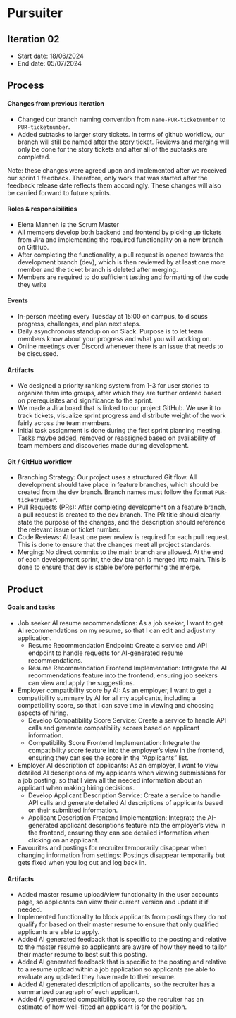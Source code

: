 # Pursuiter

## Iteration 02

 * Start date: 18/06/2024
 * End date: 05/07/2024

## Process

#### Changes from previous iteration

 * Changed our branch naming convention from `name-PUR-ticketnumber` to `PUR-ticketnumber`.
 * Added subtasks to larger story tickets. In terms of github workflow, our branch will still be named after the story ticket. Reviews and merging will only be done for the story tickets and after all of the subtasks are completed.

 Note: these changes were agreed upon and implemented after we received our sprint 1 feedback. Therefore, only work that was started after the feedback release date reflects them accordingly. These changes will also be carried forward to future sprints. 

#### Roles & responsibilities

 * Elena Manneh is the Scrum Master
 * All members develop both backend and frontend by picking up tickets from Jira and implementing the required functionality on a new branch on GitHub.
 * After completing the functionality, a pull request is opened towards the development branch (dev), which is then reviewed by at least one more member and the ticket branch is deleted after merging.
 * Members are required to do sufficient testing and formatting of the code they write

#### Events

 * In-person meeting every Tuesday at 15:00 on campus, to discuss progress, challenges, and plan next steps.
 * Daily asynchronous standup on on Slack. Purpose is to let team members know about your progress and what you will working on.
 * Online meetings over Discord whenever there is an issue that needs to be discussed.

#### Artifacts

 * We designed a priority ranking system from 1-3 for user stories to organize them into groups, after which they are further ordered based on prerequisites and significance to the sprint.
 * We made a Jira board that is linked to our project GitHub. We use it to track tickets, visualize sprint progress and distribute weight of the work fairly across the team members.
 * Initial task assignment is done during the first sprint planning meeting. Tasks maybe added, removed or reassigned based on availability of team members and discoveries made during development.

 #### Git / GitHub workflow

 * Branching Strategy: Our project uses a structured Git flow. All development should take place in feature branches, which should be created from the dev branch. Branch names must follow the format `PUR-ticketnumber`.
 * Pull Requests (PRs): After completing development on a feature branch, a pull request is created to the dev branch. The PR title should clearly state the purpose of the changes, and the description should reference the relevant issue or ticket number.
 * Code Reviews: At least one peer review is required for each pull request. This is done to ensure that the changes meet all project standards.
 * Merging: No direct commits to the main branch are allowed. At the end of each development sprint, the dev branch is merged into main. This is done to ensure that dev is stable before performing the merge.


## Product

#### Goals and tasks

 * Job seeker AI resume recommendations: As a job seeker, I want to get AI recommendations on my resume, so that I can edit and adjust my application.
    * Resume Recommendation Endpoint: Create a service and API endpoint to handle requests for AI-generated resume recommendations.
    * Resume Recommendation Frontend Implementation: Integrate the AI recommendations feature into the frontend, ensuring job seekers can view and apply the suggestions.
 * Employer compatibility score by AI: As an employer, I want to get a compatibility summary by AI for all my applicants, including a compatibility score, so that I can save time in viewing and choosing aspects of hiring.
    * Develop Compatibility Score Service: Create a service to handle API calls and generate compatibility scores based on applicant information.
    * Compatibility Score Frontend Implementation: Integrate the compatibility score feature into the employer’s view in the frontend, ensuring they can see the score in the “Applicants” list.
 * Employer AI description of applicants: As an employer, I want to view detailed AI descriptions of my applicants when viewing submissions for a job posting, so that I view all the needed information about an applicant when making hiring decisions.
    * Develop Applicant Description Service: Create a service to handle API calls and generate detailed AI descriptions of applicants based on their submitted information.
    * Applicant Description Frontend Implementation: Integrate the AI-generated applicant descriptions feature into the employer’s view in the frontend, ensuring they can see detailed information when clicking on an applicant.
 * Favourites and postings for recruiter temporarily disappear when changing information from settings: Postings disappear temporarily but gets fixed when you log out and log back in.


#### Artifacts

 * Added master resume upload/view functionality in the user accounts page, so applicants can view their current version and update it if needed.
 * Implemented functionality to block applicants from postings they do not qualify for based on their master resume to ensure that only qualified applicants are able to apply.
 * Added AI generated feedback that is specific to the posting and relative to the master resume so applicants are aware of how they need to tailor their master resume to best suit this posting.
 * Added AI generated feedback that is specific to the posting and relative to a resume upload within a job application so applicants are able to evaluate any updated they have made to their resume. 
 * Added AI generated description of applicants, so the recruiter has a summarized paragraph of each applicant.
 * Added AI generated compaitibility score, so the recruiter has an estimate of how well-fitted an applicant is for the position. 